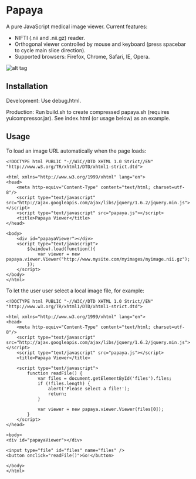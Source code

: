 Papaya
======

A pure JavaScript medical image viewer.  Current features:
* NIFTI (.nii and .nii.gz) reader.
* Orthogonal viewer controlled by mouse and keyboard (press spacebar to cycle main slice direction).
* Supported browsers: Firefox, Chrome, Safari, IE, Opera.

![alt tag](https://github.com/rii-mango/Papaya/blob/master/README-img.png)

Installation
------
Development: Use debug.html.

Production: Run build.sh to create compressed papaya.sh (requires yuicompressor.jar).  See index.html (or usage below) as an example.


Usage
------
To load an image URL automatically when the page loads:
```
<!DOCTYPE html PUBLIC "-//W3C//DTD XHTML 1.0 Strict//EN" "http://www.w3.org/TR/xhtml1/DTD/xhtml1-strict.dtd">

<html xmlns="http://www.w3.org/1999/xhtml" lang="en">
<head>
    <meta http-equiv="Content-Type" content="text/html; charset=utf-8"/>
    <script type="text/javascript" src="http://ajax.googleapis.com/ajax/libs/jquery/1.6.2/jquery.min.js"></script>
    <script type="text/javascript" src="papaya.js"></script>
    <title>Papaya Viewer</title>
</head>

<body>
    <div id="papayaViewer"></div>
    <script type="text/javascript">
        $(window).load(function(){
            var viewer = new papaya.viewer.Viewer("http://www.mysite.com/myimages/myimage.nii.gz");
        });
    </script>
</body>
</html>
```

To let the user user select a local image file, for example:
```
<!DOCTYPE html PUBLIC "-//W3C//DTD XHTML 1.0 Strict//EN" "http://www.w3.org/TR/xhtml1/DTD/xhtml1-strict.dtd">

<html xmlns="http://www.w3.org/1999/xhtml" lang="en">
<head>
    <meta http-equiv="Content-Type" content="text/html; charset=utf-8"/>
    <script type="text/javascript" src="http://ajax.googleapis.com/ajax/libs/jquery/1.6.2/jquery.min.js"></script>
    <script type="text/javascript" src="papaya.js"></script>
    <title>Papaya Viewer</title>

    <script type="text/javascript">
        function readFile() {
            var files = document.getElementById('files').files;
            if (!files.length) {
                alert('Please select a file!');
                return;
            }

            var viewer = new papaya.viewer.Viewer(files[0]);
        }
    </script>
</head>

<body>
<div id="papayaViewer"></div>

<input type="file" id="files" name="files" />
<button onclick="readFile()">Go!</button>

</body>
</html>
```
